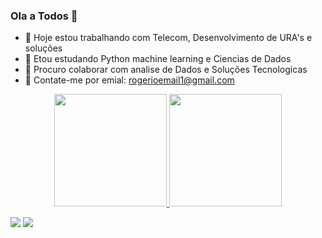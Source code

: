 ### Ola a Todos 👋



- 🔭 Hoje estou trabalhando com Telecom, Desenvolvimento de URA's e soluções 
- 🌱 Etou estudando Python machine learning e Ciencias de Dados 
- 👯 Procuro colaborar com analise de Dados e Soluções  Tecnologicas 
- 💬 Contate-me por emial: rogerioemail1@gmail.com

<div align="center">
  <a href="https://github.com/rogerio-sc">
  <img height="180em" src="https://github-readme-stats.vercel.app/api?username=rogerio-sc&show_icons=true&theme=dracula&include_all_commits=true&count_private=true"/>
  <img height="180em" src="https://github-readme-stats.vercel.app/api/top-langs/?username=rogerio-sc&layout=compact&langs_count=7&theme=dracula"/>
</div>



<div> 
  
  
  <a href = "mailto:rogerioemail1@gmail.com"><img src="https://img.shields.io/badge/-Gmail-%23333?style=for-the-badge&logo=gmail&logoColor=white" target="_blank"></a>
  <a href="https://www.linkedin.com/in/rogerio-souza-cruz-98865368" target="_blank"><img src="https://img.shields.io/badge/-LinkedIn-%230077B5?style=for-the-badge&logo=linkedin&logoColor=white" target="_blank"></a> 
 
  
 
</div>
